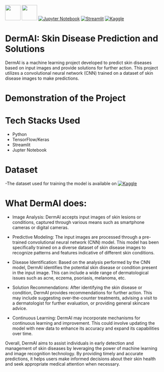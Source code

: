 [<img src="https://upload.wikimedia.org/wikipedia/commons/thumb/0/0e/Intel_logo_%282020%2C_light_blue%29.svg/300px-Intel_logo_%282020%2C_light_blue%29.svg.png" width="50">](https://www.intel.com/)
[<img src="https://www.intel.com/content/dam/develop/public/us/en/images/admin/oneapi-logo-rev-4x3-rwd.png" width="50">](https://www.intel.com/)
[![Jupyter Notebook](https://img.shields.io/badge/Jupyter%20Notebook-%23F37626.svg?style=flat&logo=jupyter&logoColor=white)](https://jupyter.org/)
[![Streamlit](https://img.shields.io/badge/Streamlit-%23000.svg?style=flat&logo=Streamlit&logoColor=white)](https://streamlit.io/)
[![Kaggle](https://img.shields.io/badge/Kaggle-%23000.svg?style=flat&logo=Kaggle&logoColor=white)](https://www.kaggle.com/)

# DermAI: Skin Disease Prediction and Solutions

DermAI is a machine learning project developed to predict skin diseases based on input images and provide solutions for further action. This project utilizes a convolutional neural network (CNN) trained on a dataset of skin disease images to make predictions.

# Demonstration of the Project

# Tech Stacks Used

- Python
- TensorFlow/Keras
- Streamlit
- Jupter Notebook
# Dataset
-The dataset used for training the model is available on  [![Kaggle](https://img.shields.io/badge/Kaggle-%23000.svg?style=flat&logo=Kaggle&logoColor=white)](https://www.kaggle.com/)

# What DermAI does:

- Image Analysis: DermAI accepts input images of skin lesions or conditions, captured through various means such as smartphone cameras or digital cameras.

- Predictive Modeling: The input images are processed through a pre-trained convolutional neural network (CNN) model. This model has been specifically trained on a diverse dataset of skin disease images to recognize patterns and features indicative of different skin conditions.

- Disease Identification: Based on the analysis performed by the CNN model, DermAI identifies the potential skin disease or condition present in the input image. This can include a wide range of dermatological issues such as acne, eczema, psoriasis, melanoma, etc.

- Solution Recommendations: After identifying the skin disease or condition, DermAI provides recommendations for further action. This may include suggesting over-the-counter treatments, advising a visit to a dermatologist for further evaluation, or providing general skincare advice.

- Continuous Learning: DermAI may incorporate mechanisms for continuous learning and improvement. This could involve updating the model with new data to enhance its accuracy and expand its capabilities over time.

Overall, DermAI aims to assist individuals in early detection and management of skin diseases by leveraging the power of machine learning and image recognition technology. By providing timely and accurate predictions, it helps users make informed decisions about their skin health and seek appropriate medical attention when necessary.
